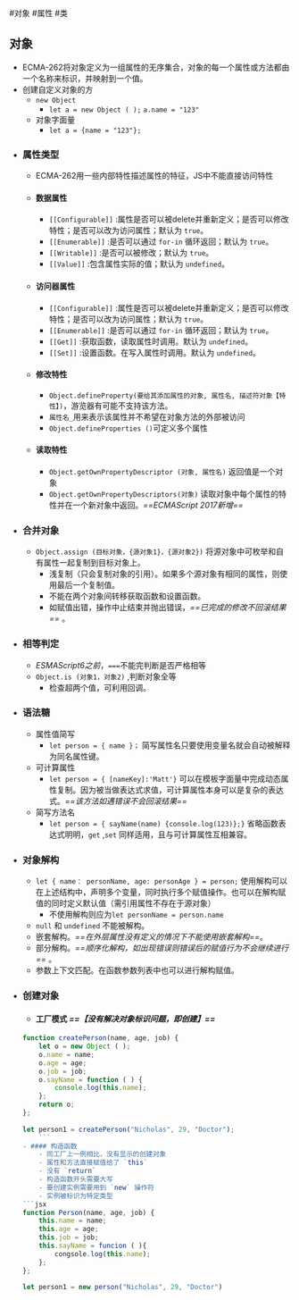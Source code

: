 #对象 #属性 #类
## 对象
- ECMA-262将对象定义为一组属性的无序集合，对象的每一个属性或方法都由一个名称来标识，并映射到一个值。
- 创建自定义对象的方
	- `new Object`
		- `let a = new Object ( );` `a.name = "123"`
	- 对象字面量
		- `let a = {name = "123"};`
- ### 属性类型
	- ECMA-262用一些内部特性描述属性的特征，JS中不能直接访问特性
	- #### 数据属性
		- `[[Configurable]]` :属性是否可以被delete并重新定义；是否可以修改特性；是否可以改为访问属性；默认为 `true`。
		- `[[Enumerable]]` :是否可以通过 `for-in` 循环返回；默认为 `true`。
		- `[[Writable]]` :是否可以被修改；默认为 `true`。
		- `[[Value]]` :包含属性实际的值；默认为 `undefined`。
	- #### 访问器属性
		- `[[Configurable]]` :属性是否可以被delete并重新定义；是否可以修改特性；是否可以改为访问属性；默认为 `true`。
		-  `[[Enumerable]]` :是否可以通过 `for-in` 循环返回；默认为 `true`。
		- `[[Get]]` :获取函数，读取属性时调用。默认为 `undefined`。
		- `[[Set]]` :设置函数。在写入属性时调用。默认为 `undefined`。
	- #### 修改特性
		- `Object.defineProperty(要给其添加属性的对象, 属性名, 描述符对象【特性】)`，游览器有可能不支持该方法。
		- `属性名_`用来表示该属性并不希望在对象方法的外部被访问
		- `Object.defineProperties ()`可定义多个属性
	- #### 读取特性
		- `Object.getOwnPropertyDescriptor (对象, 属性名)` 返回值是一个对象
		- `Object.getOwnPropertyDescriptors(对象)` 读取对象中每个属性的特性并在一个新对象中返回。*==ECMAScript 2017新增==*
- ### 合并对象
	- `Object.assign (目标对象，{源对象1}，{源对象2})` 将源对象中可枚举和自有属性一起复制到目标对象上。
		- 浅复制（只会复制对象的引用）。如果多个源对象有相同的属性，则使用最后一个复制值。
		- 不能在两个对象间转移获取函数和设置函数。
		- 如赋值出错，操作中止结束并抛出错误，*==已完成的修改不回滚结果==* 。
- ### 相等判定
	- *ESMAScript6之前*，`===`不能完判断是否严格相等
	- `Object.is (对象1，对象2)` ,判断对象全等
		- 检查超两个值，可利用回调。
- ### 语法糖
	- 属性值简写
		- `let person = { name }；` 简写属性名只要使用变量名就会自动被解释为同名属性键。
	- 可计算属性
		- `let person = { [nameKey]:'Matt'}` 可以在模板字面量中完成动态属性复制。因为被当做表达式求值，可计算属性本身可以是复杂的表达式。*==该方法如遇错误不会回滚结果==*
	- 简写方法名
		- `let person = { sayName(name) {console.log(123)};}` 省略函数表达式明明，`get` ,`set` 同样适用，且与可计算属性互相兼容。
- ### 对象解构
	- `let { name： personName, age: personAge } = person;` 使用解构可以在上述结构中，声明多个变量，同时执行多个赋值操作。也可以在解构赋值的同时定义默认值（需引用属性不存在于源对象）
		- 不使用解构则应为`let personName = person.name` 
	- `null` 和 `undefined` 不能被解构。
	- 嵌套解构。*==在外层属性没有定义的情况下不能使用嵌套解构==*。
	- 部分解构。*==顺序化解构，如出现错误则错误后的赋值行为不会继续进行==* 。
	- 参数上下文匹配。在函数参数列表中也可以进行解构赋值。
- ### 创建对象
	- #### 工厂模式 *==【没有解决对象标识问题，即创建】==*
	```jsx
	function createPerson(name, age, job) {
		let o = new Object ( );
		o.name = name;
		o.age = age;
		o.job = job;
		o.sayName = function ( ) {
			console.log(this.name);
		};
		return o;
	};
		
	let person1 = createPerson("Nicholas", 29, "Doctor");
		```
	- #### 构造函数
		- 同工厂上一例相比，没有显示的创建对象
		- 属性和方法直接赋值给了 `this`
		- 没有 `return`
		- 构造函数开头需要大写
		- 要创建实例需要用到 `new` 操作符
		- 实例被标识为特定类型
	```jsx
	function Person(name, age, job) {
		this.name = name;
		this.age = age;
		this.job = job;
		this.sayName = funcion ( ){
			congsole.log(this.name);
		};
	};
	
	let person1 = new person("Nicholas", 29, "Doctor")
	``` 
